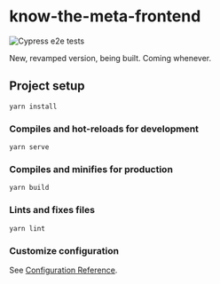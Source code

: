 # know-the-meta-frontend
![Cypress e2e tests](https://github.com/madarasz/KnowTheMeta-frontend/workflows/Cypress%20e2e%20tests/badge.svg)

New, revamped version, being built. Coming whenever.

## Project setup
```
yarn install
```

### Compiles and hot-reloads for development
```
yarn serve
```

### Compiles and minifies for production
```
yarn build
```

### Lints and fixes files
```
yarn lint
```

### Customize configuration
See [Configuration Reference](https://cli.vuejs.org/config/).
